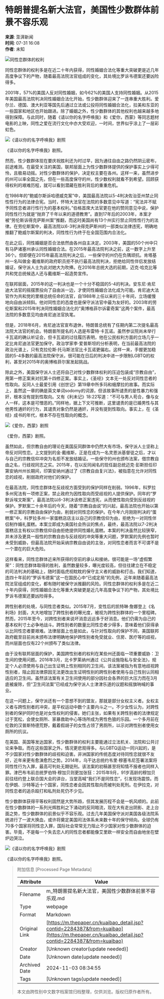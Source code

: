 # 特朗普提名新大法官，美国性少数群体前景不容乐观

**来源**: 澎湃新闻  
**时间**: 07-31 16:08  
**作者**: 未知  

![同性恋群体的权利](https://file.thepaper.cn/wap/v6/img/kb_zhaiyao.png) 

同性恋群体的权利多是在近二十年内获得，同性婚姻合法化等重大突破更是近几年高度争议下的产物，随着最高法院法官组成的变化，其处境比罗诉韦德案还要凶险得多。

2001年，57%的美国人反对同性婚姻，如今62%的美国人支持同性婚姻。从2015年美国最高法院判决同性婚姻合法化开始，性少数群体迎来了一连串重大胜利。爱尔兰、德国、澳大利亚等国先后通过立法或公投将同性婚姻合法化，拉美和东亚的一些国家和地区也开始跟进。除了婚姻之外，性少数群体的其他权利也越来越多地得到保障。与此同时，随着《请以你的名字呼唤我》和《爱你，西蒙》等同志题材电影的上映，同性之爱在流行文化中亦大受欢迎，一时间，世界似乎涂上了一层彩虹色。

![《请以你的名字呼唤我》剧照](http://image.thepaper.cn/www/image/9/60/238.jpg)

《请以你的名字呼唤我》剧照。

然而，性少数群体现在要庆祝胜利还为时过早，因为通往自由之路仍然阴云密布，前途难测。在最受关注的美国，联邦层面上为性少数群体提供的保护事实上少得可怜，且极易动摇。对性少数群体的保护，决定权主要在各州。这样一来，虽然进步的州可以率全国之先，但在一些高度保守的州，性少数权利就看不到希望。回顾获得权利的艰难历程，就可以看到潜藏在胜利背后的重重危机。

在1986年的“鲍威尔斯诉哈德威克案”中，美国最高法院以5-4判决佐治亚州禁止同性性行为的法律合宪。当时，怀特大法官在法院的多数意见中写道：“宪法并不赋予同性恋者进行性行为的基本权利。”伯格首席大法官更在他的赞同意见中说，保护同性性行为就是“抛弃了千年以来的道德教育”。直到17年后的2003年，本案才被“劳伦斯诉得克萨斯州案”推翻，而这时美国尚有13个州实行禁止同性性行为的法律。在劳伦斯案中，最高法院以6-3判决得克萨斯州的一部类似法律违宪，明确地推翻了鲍威尔斯案的判决，同性性行为终于在全国范围内合法化。

在此之后，同性婚姻是否合法依然由各州自主决定。2003年，美国的50个州中只有马萨诸塞州承认同性婚姻合法。在2015年最高法院判决之前，这一数字上升至36个。但即便在2015年最高法院判决之后，一些保守的州仍在负隅顽抗。肯塔基州一名叫做金·戴维斯的政府职员拒不执行最高法院判决，拒绝给同性伴侣发放结婚证，保守派人士为此对她大为吹捧。在2016年总统大选的前期，迈克·哈克比等共和党总统候选人还与戴维斯一起造势宣传。

在联邦层面，2015年的这一判决也是一个十分不稳固的5-4的判决。安东尼·肯尼迪大法官的摇摆票投向了自由派一边，才使同性婚姻合法化成为可能。肯尼迪大法官作为共和党的里根总统任命的法官，自1988年上任以来的三十年间，立场缓慢地向自由派倾斜。他对同性恋的态度也是保守派法官中最为友好的。2003年的劳伦斯案和2015年判决同性婚姻合法化的“奥博格菲尔诉霍奇案”这两个案件，最高法院的多数意见均由肯尼迪法官执笔。

但是，2018年6月，肯尼迪法官宣布退休，特朗普总统有了任期内第二次提名最高法院大法官的机会。特朗普所提名的人选是布雷特·卡瓦诺。虽然参议院尚未举行卡瓦诺的确认听证会，但卡瓦诺的过往履历表明，他在公民权利方面的立场几乎一定比肯尼迪法官更加保守。政治学家李·爱普斯坦的分析表明，在当前最高法院的政治光谱上，只有克拉伦斯·托马斯法官比卡瓦诺更偏右。这样一来，手握更加稳固的5-4多数的最高法院保守派，很可能在日后的判决中进一步限制LGBTQ的权利，甚至对2015年的奥博格菲尔案发起挑战。

除此之外，美国保守派人士还将自己对性少数群体权利的压迫包装成“宗教自由”，用第一修正案来对抗第十四修正案。事实上，《圣经》文本无一处反对同性恋者的性取向。反同人士最爱引用《创世记》第19章中所多玛和蛾摩拉的故事。而实际上，虽然这一章的确是英文单词sodomy的词源，但该故事所谴责的是性暴力和强奸，根本没有提到性取向。又有《利未记》18:22写道：“不可与男人苟合，像与女人一样，这本是可憎恶的。”同样地，据上下文可推断，这里谴责的是已婚男性与其他男性通奸的行为，其谴责对象仍然是通奸，并没有提到性取向。事实上，在《圣经》成书的年代，根本不存在性取向的概念。

![《爱你，西蒙》剧照](http://image.thepaper.cn/www/image/9/60/239.jpg)

《爱你，西蒙》剧照。

虽然如此，但宗教自由的理论在美国反同群体中仍然大有市场，保守派人士坚称上帝反对同性恋。上文提到的金·戴维斯，正是在成为一名灵恩派基督徒之后，才以与自己的宗教信仰冲突为名拒不发放结婚证。一些保守的州也颁布法案，借宗教自由之名，行歧视同志之实。2015年，在以反同闻名的现任副总统迈克·彭斯担任印第安纳州州长期间，印第安纳州通过了《宗教自由复兴法》，被指意在允许对同性恋的歧视，削弱政府对他们的保护。

在最高法院，同性恋群体在反歧视方面受到的保护同样在削弱。1996年，科罗拉多州宪法有一项修正案，禁止政府为因性取向而受歧视的人提供保护。同年的“罗默诉埃文斯案”，最高法院以6-3判决该修正案违宪，从而使性取向受到反歧视的保护。罗默案二十余年后的今天，随着“宗教自由说”的兴起，最高法院也开始以第一修正案的宗教自由保护为由，削弱对同性恋的保护。在今年六月刚刚判决的“蛋糕案”中，科罗拉多州一家蛋糕店店主以自己的宗教信仰为由，拒绝为一对同性伴侣制作婚礼蛋糕。本案立即成为美国社会热议的焦点，最终，最高法院以7-2判决蛋糕店主有权以宗教信仰自由拒绝提供同性婚礼蛋糕。本案的判决虽然比较狭窄，并未涉及更具一般性的宗教自由与反歧视的冲突等重大问题，罗默案的先例也暂时未受到威胁，但最高法院开始采纳宗教自由说的主张，对同性恋者而言不可谓不是一个潜在的巨大危险。

这样看来，同性恋群体近来所获得的空前的承认和接纳，很可能是一场“虚假繁荣”：同性恋群体取得的胜利，虽然数量较多，曝光度较高，但往往建立在不稳定的司法判决的基础上，随时面临虎视眈眈的保守主义者的威胁和打击。我们知道，连四十年前的“罗诉韦德案”这一在国民心中“已成定局”的先例，近年来随着最高法院法官组成的变化，都有随时被保守派推翻的风险。同性恋群体的权利多是在近二十年内获得，同性婚姻合法化等重大突破更是近几年高度争议下的产物，其处境比罗诉韦德案还要凶险得多。

跨性别者的处境，与同性恋者类似。2015年7月，变性后的凯特琳·詹娜登上《名利场》封面，大大地增加了跨性别者的曝光度，被视为跨性别群体的一个里程碑。然而，2015年至今，对跨性别者来说坏消息远远多于好消息。他们仍需为自己的基本权利寸土必争地战斗。跨性别者的数量比同性恋者少得多，意味着他们获得承认比同性恋者要艰难。法律层面上也是如此，与针对性取向的保护不同，美国联邦政府截至目前尚未颁布法律明确地保护跨性别者免受就业、住房、医疗等的歧视，而州层面也仅有22个州颁布了类似法律。

由于没有联邦层面的保护，美国跨性别者的权利在某些州还面临一项重要威胁：卫生间的使用问题。2016年3月，北卡罗莱纳州通过《公共设施隐私与安全法》，规定个人必须使用与自己出生证明上性别相同的卫生间。该法案被指为有意地歧视跨性别者，阻止因法律原因无法更改出生证明性别的跨性别者使用与自己性别认同相适应的卫生间。虽然该法案有关卫生间使用的部分因社会各界的巨大压力而在3月底被废除，但“卫生间法案”已经成为保守派人士津津乐道的议题和摇旗呐喊的事业。

在这一问题上，保守派还有一个意想不到的盟友，那就是部分女权主义者。女权主义者与跨性别者的冲突，是平权运动中数个主要内斗之一。不少女性认为，对跨性别者的保护同时也是对女性权利的侵害。她们主张，如果有关跨性别者的法律规定过于宽松，会使女厕所、家暴救助中心等场所成为男性色狼的乐园。一个多月前在伦敦的汉普斯特德荒野，戴着假胡子的女性占领了男厕所，以示对跨性别者使用女厕所的抗议。

在美国、英国等发达国家，性少数群体的权利主要能通过立法机关、法院和公共讨论来争取。而在这些国家之外，情况更悲观得多。与LGBTQ运动一同兴起的，是不少国家对性少数群体的歧视和迫害。非洲国家的传统态度对待同性恋就很不友好，近年来更有愈演愈烈之势。2014年，乌干达总统约韦里·穆塞韦尼签署法案将同性性行为入罪，最高可判处无期徒刑。该法案的初稿甚至将知情不报者也同样入罪。津巴布韦前总统罗伯特·穆加贝则更加张狂：2015年9月，91岁高龄的穆加贝前往纽约登上联合国大会的讲台，当堂高喊“我们不是同性恋”，引发现场震惊。而在伊朗、沙特等近十个国家，同性恋者会因其性取向而被判处死刑。在伊拉克，对同性恋者的追杀殴打和私刑处死仍不少见。

性少数群体获得平等权利固然是大势所趋，但其发展历程不会是一帆风顺的。此前在性少数群体的一系列光辉胜利之下涌动的反同暗流，现在大有走出阴影、走上台面之势，性少数群体的前景似乎不容乐观。过去几年美国保守派对美国各级法院系统进行了一波大换血，或许将奠定美国司法体系未来数十年的保守倾向。全球仍有70多个国家将同性恋入罪，国际社会常常无力阻止不少国家对性少数群体的迫害。毕竟，不是每一个失去恋人的同性恋者都能像艾里欧一样安全而自由地坐在壁炉边哭泣。

![《请以你的名字呼唤我》剧照](http://image.thepaper.cn/www/image/9/60/236.jpg)

《请以你的名字呼唤我》剧照。

> 附加信息 [Processed Page Metadata]
>
> | Attribute       | Value                                  |
> |-----------------|----------------------------------------|
> | Filename        | m_特朗普提名新大法官，美国性少数群体前景不容乐观.md                             |
> | Type            | webpage                                 |
> | Format          | Markdown                               |
> | Original Link   | [https://m.thepaper.cn/kuaibao_detail.jsp?contid=2284387&from=kuaibao](https://m.thepaper.cn/kuaibao_detail.jsp?contid=2284387&from=kuaibao)                       |
> | Creator         | [Unknown creator(update needed)]                              |
> | Date            | [Unknown date(update needed)]                                 |
> | Archived Date   | 2024-11-03 08:34:55                             |
> | Tags            | [Unknown tags(update needed)]                                 |
>
> 本文由跨性别中文数字档案馆归档整理，仅供浏览。版权归原作者所有。
>